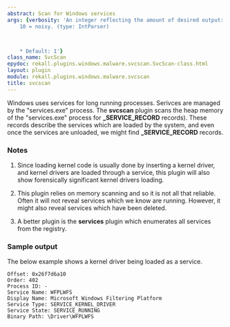 ```yaml
---
abstract: Scan for Windows services
args: {verbosity: 'An integer reflecting the amount of desired output: 0 = quiet,
    10 = noisy. (type: IntParser)



    * Default: 1'}
class_name: SvcScan
epydoc: rekall.plugins.windows.malware.svcscan.SvcScan-class.html
layout: plugin
module: rekall.plugins.windows.malware.svcscan
title: svcscan
---
```


Windows uses services for long running processes. Serivces are managed by the
"services.exe" process. The **svcscan** plugin scans the heap memory of the
"services.exe" process for **_SERVICE_RECORD** records). These records describe
the services which are loaded by the system, and even once the services are
unloaded, we might find **_SERVICE_RECORD** records.

### Notes

1. Since loading kernel code is usually done by inserting a kernel driver, and
   kernel drivers are loaded through a service, this plugin will also show
   forensically significant kernel drivers loading.

2. This plugin relies on memory scanning and so it is not all that
   reliable. Often it will not reveal services which we know are
   running. However, it might also reveal services which have been deleted.

3. A better plugin is the **services** plugin which enumerates all services from
   the registry.

### Sample output

The below example shows a kernel driver being loaded as a service.

```
Offset: 0x26f7d6a10
Order: 402
Process ID: -
Service Name: WFPLWFS
Display Name: Microsoft Windows Filtering Platform
Service Type: SERVICE_KERNEL_DRIVER
Service State: SERVICE_RUNNING
Binary Path: \Driver\WFPLWFS
```